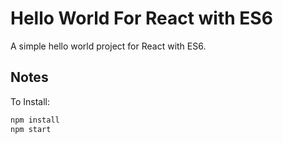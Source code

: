 # Hello World For React with ES6
A simple hello world project for React with ES6.

## Notes
To Install:

```bash
npm install
npm start
```
